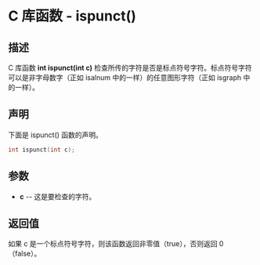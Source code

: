 # C 库函数 - ispunct()

## 描述

C 库函数 **int ispunct(int c)** 检查所传的字符是否是标点符号字符。标点符号字符可以是非字母数字（正如 isalnum 中的一样）的任意图形字符（正如 isgraph 中的一样）。

## 声明

下面是 ispunct() 函数的声明。

```c
int ispunct(int c);
```

## 参数

- **c** --  这是要检查的字符。

## 返回值

如果 c 是一个标点符号字符，则该函数返回非零值（true），否则返回 0（false）。